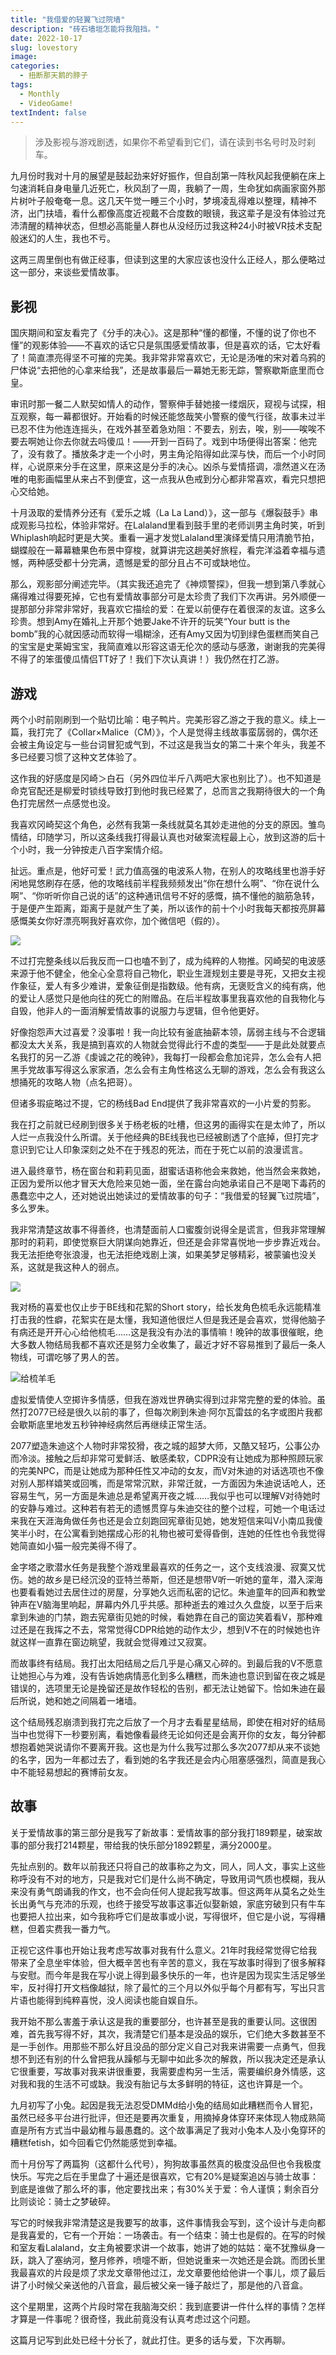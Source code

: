 ```yaml
---
title: "我借爱的轻翼飞过院墙"
description: "砖石墙垣怎能将我阻挡。"
date: 2022-10-17
slug: lovestory
image: 
categories:
  - 扭断那天鹅的脖子
tags:
  - Monthly
  - VideoGame!
textIndent: false
---
```


> 涉及影视与游戏剧透，如果你不希望看到它们，请在读到书名号时及时刹车。

九月份时我对十月的展望是鼓起劲来好好振作，但自刮第一阵秋风起我便躺在床上匀速消耗自身电量几近死亡，秋风刮了一周，我躺了一周，生命犹如病画家窗外那片树叶子般奄奄一息。这几天午觉一睡三个小时，梦境凌乱得难以整理，精神不济，出门扶墙，看什么都像高度近视戴不合度数的眼镜，我这辈子是没有体验过充沛清醒的精神状态，但想必高能量人群也从没经历过我这种24小时被VR技术支配般迷幻的人生，我也不亏。

这两三周里倒也有做正经事，但读到这里的大家应该也没什么正经人，那么便略过这一部分，来谈些爱情故事。

## 影视

国庆期间和室友看完了《分手的决心》。这是那种“懂的都懂，不懂的说了你也不懂”的观影体验——不喜欢的话它只是氛围感爱情故事，但是喜欢的话，它太好看了！简直漂亮得坚不可摧的完美。我非常非常喜欢它，无论是汤唯的宋对着乌鸦的尸体说“去把他的心拿来给我”，还是故事最后一幕她无影无踪，警察歇斯底里而仓皇。

审讯时那一餐二人默契如情人的动作，警察伸手替她接一缕烟灰，窥视与试探，相互观察，每一幕都很好。开始看的时候还能悠哉笑小警察的傻气行径，故事未过半已忍不住为他连连摇头，在戏外甚至着急劝阻：不要去，别去，唉，别——唉唉不要去啊她让你去你就去吗傻瓜！——开到一百码了。戏到中场便得出答案：他完了，没有救了。播放条才走一个小时，男主角沦陷得如此深与快，而后一个小时同样，心说原来分手在这里，原来这是分手的决心。凶杀与爱情搭调，凛然道义在汤唯的电影画幅里从来占不到便宜，这一点我从色戒到分心都非常喜欢，看完只想把心交给她。

十月汲取的爱情养分还有《爱乐之城（La La Land）》，这一部与《爆裂鼓手》串成观影马拉松，体验非常好。在Lalaland里看到鼓手里的老师训男主角时笑，听到Whiplash响起时更是大笑。重看一遍才发觉Lalaland里演绎爱情只用清脆节拍，蝴蝶般在一幕幕糖果色布景中穿梭，就算讲完这趟美好旅程，看完洋溢着幸福与遗憾，两种感受都十分完满，遗憾是爱的部分且占不可或缺地位。

那么，观影部分阐述完毕。（其实我还追完了《神烦警探》，但我一想到第八季就心痛得难过得要死掉，它也有爱情故事部分可是太珍贵了我们下次再讲。另外顺便一提那部分非常非常好，我喜欢它描绘的爱：在爱以前便存在着很深的友谊。这多么珍贵。想到Amy在婚礼上开那个她要Jake不许开的玩笑“Your butt is the bomb”我的心就因感动而软得一塌糊涂，还有Amy又因为切到绿色蛋糕而笑自己的宝宝是史莱姆宝宝，我简直难以形容这语无伦次的感动与感激，谢谢我的完美得不得了的笨蛋傻瓜情侣TT好了！我们下次认真讲！）我仍然在打乙游。

## 游戏

两个小时前刚刷到一个贴切比喻：电子鸭片。完美形容乙游之于我的意义。续上一篇，我打完了《Collar×Malice（CM）》，个人是觉得主线故事蛮孱弱的，偶尔还会被主角设定与一些台词冒犯或气到，不过这是我当女的第二十来个年头，我差不多已经要习惯了这种文艺体验了。

这作我的好感度是冈崎＞白石（另外四位半斤八两吧大家也别比了）。也不知道是命克官配还是柳爱时锁线导致打到他时我已经累了，总而言之我期待很大的一个角色打完居然一点感觉也没。

我喜欢冈崎契这个角色，必然有我第一条线就莫名其妙走进他的分支的原因。雏鸟情结，印随学习，所以这条线我打得最认真也对破案流程最上心，放到这游的后十个小时，我一分钟按走八百字案情介绍。

扯远。重点是，他好可爱！武力值高强的电波系人物，在别人的攻略线里也游手好闲地晃悠刷存在感，他的攻略线前半程我频频发出“你在想什么啊”、“你在说什么啊”、“你听听你自己说的话”的这种通讯信号不好的感慨，搞不懂他的脑筋急转，于是便产生距离，距离于是就产生了美，所以该作的前十个小时我每天都按亮屏幕感慨美女你好漂亮啊我好喜欢你，加个微信吧（假的）。

![](https://raw.githubusercontent.com/Meyerclex/image/main/FdUJy7ZaMAAXF8p.jpg)

不过打完整条线以后我反而一口也嗑不到了，成为纯粹的人物推。冈崎契的电波感来源于他不健全，他全心全意将自己物化，职业生涯规划主要是寻死，又把女主视作象征，爱人有多少难讲，爱象征倒是指数级。他有病，无褒贬含义的纯有病，他的爱让人感觉只是他向往的死亡的附赠品。在后半程故事里我喜欢他的自我物化与自毁，他非人的一面消解爱情故事的说服力与逻辑，但令他更好。

好像抱怨声大过喜爱？没事啦！我一向比较有釜底抽薪本领，孱弱主线与不合逻辑都没太大关系，我是搞到喜欢的人物就会觉得此行不虚的类型——于是此处就要点名我打的另一乙游《虔诚之花的晚钟》，我每打一段都会愈加诧异，怎么会有人把黑手党故事写得这么家家酒，怎么会有主角性格这么无聊的游戏，怎么会有我这么想捅死的攻略人物（点名把哥）。

但诸多瑕疵略过不提，它的杨线Bad End提供了我非常喜欢的一小片爱的剪影。

我在打之前就已经刷到很多关于杨老板的吐槽，但这男的画得实在是太帅了，所以人烂一点我没什么所谓。关于他经典的BE线我也已经被剧透了个底掉，但打完才意识到它让人印象深刻之处不在于残忍的死法，而在于死亡以前的浪漫谎言。

进入最终章节，杨在窗台和莉莉见面，甜蜜话语称他会来救她，他当然会来救她，正因为爱所以他才冒天大危险来见她一面，坐在露台向她承诺自己不是喝下毒药的愚蠢恋中之人，还对她说出她读过的爱情故事的句子：“我借爱的轻翼飞过院墙”，多么罗朱。

我非常清楚这故事不得善终，也清楚面前人口蜜腹剑说得全是谎言，但我非常理解那时的莉莉，即使觉察巨大阴谋向她靠近，但还是会非常喜悦地一步步靠近戏台。我无法拒绝夸张浪漫，也无法拒绝戏剧上演，如果美梦足够精彩，被蒙骗也没关系，这就是我这种人的弱点。

![](https://raw.githubusercontent.com/Meyerclex/image/main/FfQY0nZacAExabI.jpg)

我对杨的喜爱也仅止步于BE线和花絮的Short story，给长发角色梳毛永远能精准打击我的性癖，花絮实在是太懂，我知道他很烂人但是我还是会喜欢，觉得他脑子有病还是开开心心给他梳毛……这是我没有办法的事情嘛！晚钟的故事很催眠，绝大多数人物结局我都不喜欢还是努力全收集了，最近才好不容易推到了最后一条人物线，可谓吃够了男人的苦。

![给梳羊毛](https://raw.githubusercontent.com/Meyerclex/image/main/FfQYU0ZakAIcST7.jpg)

虚拟爱情使人空掷许多情感，但我在游戏世界确实得到过非常完整的爱的体验。虽然打2077已经是很久以前的事了，但每次刷到朱迪·阿尔瓦雷兹的名字或图片我都会歇斯底里地发五秒钟神经病然后再继续正常生活。

2077塑造朱迪这个人物时非常狡猾，夜之城的超梦大师，又酷又轻巧，公事公办而冷淡。接触之后却非常可爱鲜活、敏感柔软，CDPR没有让她成为那种照顾玩家的完美NPC，而是让她成为那种任性又冲动的女友，而V对朱迪的对话选项也不像对别人那样嬉笑或回嘴，而是常常沉默，非常迁就，一方面因为朱迪说话呛人，还容易生气，另一方面是朱迪总是希望离开夜之城……我似乎也可以理解V对待她时的安静与难过。这种若有若无的遗憾贯穿与朱迪交往的整个过程，可她一个电话过来我在天涯海角做任务也还是会立刻跑回宪章街见她，她发短信来叫V小南瓜我傻笑半小时，在公寓看到她摆成心形的礼物也被可爱得昏倒，连她的任性也令我觉得她简直如小猫一般完美得不得了。

金字塔之歌潜水任务是我整个游戏里最喜欢的任务之一，这个支线浪漫、寂寞又忧伤。她的故乡是已经沉没的亚特兰蒂斯，但还是想带V听一听她的童年，潜入深海也要看看她过去居住过的房屋，分享她久远而私密的记忆。朱迪童年的回声和教堂钟声在V脑海里响起，屏幕内外几乎共感。那种逝去的难过久久盘旋，以至于后来拿到朱迪的门禁，跑去宪章街见她的时候，看她靠在自己的窗边笑着看V，那种难过还是在我挥之不去，常常觉得CDPR给她的动作太少，想到V不在的时候她也许就这样一直靠在窗边眺望，我就会觉得难过又寂寞。

而故事终有结局。我打出太阳结局之后几乎是心痛又心碎的。到最后我的V不愿意让她担心与为难，没有告诉她病情恶化到多么糟糕，而朱迪也意识到留在夜之城是错误的，选项里无论是挽留还是故作轻松的告别，都无法让她留下。恰如朱迪在最后所说，她和她之间隔着一堵墙。

这个结局残忍崩溃到我打完之后放了一个月才去看星星结局，即使在相对好的结局当中也觉得下一秒要别离，看她像看最终无论如何还是会离开你的女友，每分钟都想抱着她哭说请你不要离开我。这也是为什么我写过那么多次2077却从来不谈她的名字，因为一年都过去了，看到她的名字我还是会内心阻塞感强烈，简直是我心中不能轻易想起的赛博前女友。

## 故事

关于爱情故事的第三部分是我写了新故事：爱情故事的部分我打189颗星，破案故事的部分我打214颗星，带给我的快乐部分1892颗星，满分2000星。

先扯点别的。数年以前我还只将自己的故事称之为文，同人，同人文，事实上这些称呼没有不对的地方，只是我对它们是什么尚不确定，导致用词气质也模糊，我从来没有勇气朗诵我的作文，也不会向任何人提起我写故事。但这两年从莫名之处生长出勇气与充沛的乐观，也终于接受写故事这事近似娶新娘，家底穷破到只有牛车也要把人拉出来，如今我称呼它们是故事或小说，写得很坏，但它是小说，写得糟糕，但着实费我一番力气。

正视它这件事也开始让我考虑写故事对我有什么意义。21年时我经常觉得它给我带来了全息坐牢体验，但大概辛苦也有辛苦的意义，我在写故事时得到了很多解释与安慰。而今年是我在写小说上得到最多快乐的一年，也许是因为现实生活足够坐牢，反衬得打开文档像越狱，除了最忙的三个月以外似乎每个月都有写，写出只言片语也能得到纯粹喜悦，没人阅读也能自娱自乐。

我开始不那么害羞于承认这是我的重要部分，也许甚至是我的重要认同。这很困难，首先我写得不好，其次，我清楚它们基本是没品的娱乐，它们绝大多数甚至不是一手创作。用那些不那么好且没品的部分定义自己对我来讲需要一点勇气，但我想不到还有别的什么曾把我从躁郁与无聊中如此多次的解救，所以我决定还是承认它很重要，写故事对我来讲很重要，我需要虚构另一生活，需要编织身外情感，这对我和我的生活不可或缺。我没有胎记与太多鲜明的特征，这也许算是一个。

九月初写了小兔。起因是我无法忍受DMMd给小兔的结局如此糟糕而令人冒犯，虽然已经多平台进行批评，但还是要再次重复，用摘掉身体穿环来体现人物成熟简直是所有方式当中最幼稚与最愚蠢的。这个故事满足了我对小兔本人及小兔穿环的糟糕fetish，如今回看它仍然能感觉到幸福。

而十月份写了两篇狗（这都什么代号），狗狗故事虽然真的极度没品但也令我极度快乐。写完之后在手里盘了十遍还是很喜欢，它有20%是疑案追凶与骑士故事：到底是谁做了那么坏的事，他定要找出来；有30%关于爱：令人谨慎；剩余百分比则谈论：骑士之梦破碎。

写它的时候我非常清楚这是我要写的故事，这件事情我会写到，这个设计与走向都是我喜爱的，它有一个开始：一场袭击。有一个结束：骑士也是假的。在写的时候和室友看Lalaland，女主角被要求讲一个故事，她讲了她的姑姑：毫不犹豫纵身一跃，跳入了塞纳河，整月修养，喷嚏不断，但她说重来一次她还是会跳。而团长里我最喜欢的片段是烦了求龙文章带他过江，龙文章要他给他讲一个事儿，烦了最后讲了小时候父亲送他的八音盒，最后被父亲一锤子敲烂了，那是他的八音盒。

这个星期里，这两个片段时常在我脑海交织：我到底要讲一件什么样的事情？怎样才算是一件事呢？很奇怪，我此前竟没有认真考虑过这个问题。

这篇月记写到此处已经十分长了，就此打住。更多的话与爱，下次再聊。